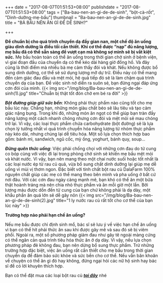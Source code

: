 +++
date = "2017-08-07T01:51:53+08:00"
publishdate = "2017-08-07T01:51:53+08:00"
tags = ["Ba-bau-nen-an-gi-de-de-sinh", "bột-cà-rốt", "Dinh-dưỡng-mẹ-bầu"]
thumbnail = "Ba-bau-nen-an-gi-de-de-sinh.jpg"
title = "BÀ BẦU NÊN ĂN GÌ ĐỂ DỄ SINH?"

+++
 
**Để chuẩn bị cho quá trình chuyển dạ đầy gian nan, một chế độ ăn uống giàu dinh dưỡng là điều tối cần thiết. Khi cơ thể được “nạp” đủ năng lượng, mẹ bầu đã có thể sẵn sàng để vượt cạn mà không sợ mình sẽ bị vắt kiệt sức.**
Mẹ bầu hoàn toàn có thể ăn uống trong thời gian chờ sinh ở bệnh viện, vì giai đoạn đầu của chuyển dạ có thể kéo dài hàng giờ đồng hồ. Và đây cũng là thời điểm mà nhiều bà mẹ cảm thấy đói và khát. Nếu không được bổ sung dinh dưỡng, cơ thể sẽ sử dụng lượng mỡ dự trữ. Điều này có thể mang đến cảm giác đau đầu và mệt mỏi, hệ quả tiếp đó sẽ là làm chậm quá trình chuyển dạ của bạn. Để việc sinh nở diễn ra suôn sẻ, bạn đừng ngại đáp ứng cơn đói của mình.
{{< img src="/img/blog/Ba-bau-nen-an-gi-de-de-sinh(1).jpg" title="Chuẫn bị thật tốt đón chờ em bé ra đời" >}}

_**Bột đường giúp giữ sức bền**_:
Không phải thực phẩm nào cũng tốt cho mẹ bầu lúc này. Chẳng hạn, những món giàu chất béo sẽ lâu tiêu và tạo cảm giác nặng bụng. Trong khi đó, những món ăn ngọt có thể giúp bạn tràn đầy năng lượng một cách nhanh chóng nhưng cơn đói và mệt mỏi sẽ mau chóng trở lại. Vì vậy, các loại thực phẩm chứa carbohydrate (bột đường) sẽ là lựa chọn lý tưởng nhất vì quá trình chuyển hóa năng lượng từ nhóm thực phẩm này kéo dài, nhưng chúng lại dễ tiêu hóa.
Một số lựa chọn thích hợp bao gồm: bánh mì, sandwich, ngũ cốc, mỳ ống, yoghurt, bánh quy, soup…

_**Đừng quên thức uống**_:
Việc phải chống chọi với những cơn đau do tử cung co bóp cùng với việc đi lại trong phòng chờ sinh sẽ khiến mẹ bầu mệt mỏi và khát nước. Vì vậy, bạn nên mang theo một chai nước suối hoặc tốt nhất là các loại nước ép từ rau củ quả, vừa bổ sung chất dinh dưỡng lại giúp mẹ dễ uống vì mùi vị thơm ngon. Đặc biết với tinh chất bột rau củ DalaFarm 100% nguyên chất giúp các mẹ có thể mang theo bên mình và pha uống ở bất cứ nơi đâu.
Với các cơn đau ngày càng mạnh mẽ, bạn khó có thể ăn một bữa thật hoành tráng mà nên chia nhỏ thực phẩm và ăn mỗi giờ một lần. Bởi lượng máu được dồn đến tử cung của bạn chứ không phải là dạ dày, một khẩu phần ăn quá lớn sẽ dễ gây nôn
{{< img src="/img/blog/Ba-bau-nen-an-gi-de-de-sinh(2).jpg" title="1 ly nước rau củ rất tốt cho cơ thể của bạn lúc này" >}}

**Trường hợp nào phải hạn chế ăn uống?**

Nếu mẹ bầu được chỉ định sinh mổ, bác sĩ sẽ lưu ý về việc hạn chế ăn uống vì bạn có thể hít phải thức ăn sau khi được gây mê và sau đó sẽ bị viêm phổi.
Ngoài ra, một số phương pháp giảm đau như gây tê ngoài màng cứng có thể ngăn cản quá trình tiêu hóa thức ăn ở dạ dày. Vì vậy, nếu lựa chọn phương pháp đẻ không đau, bạn nên dừng bổ sung thực phẩm.
Trừ những trường hợp đặc biệt, việc ăn uống rất cần thiết cho mẹ bầu trong thời gian chuyển dạ để đảm bảo sức khỏe và sức bền cho cơ thể. Nếu vẫn băn khoăn về chuyện có thể ăn gì đó hay không, đừng ngại hỏi các nữ hộ sinh hay bác sĩ để có lời khuyên thích hợp.

Bạn có thể đặt mua các loại bột rau củ _**[tại đây](/san-pham)**_ nhé

